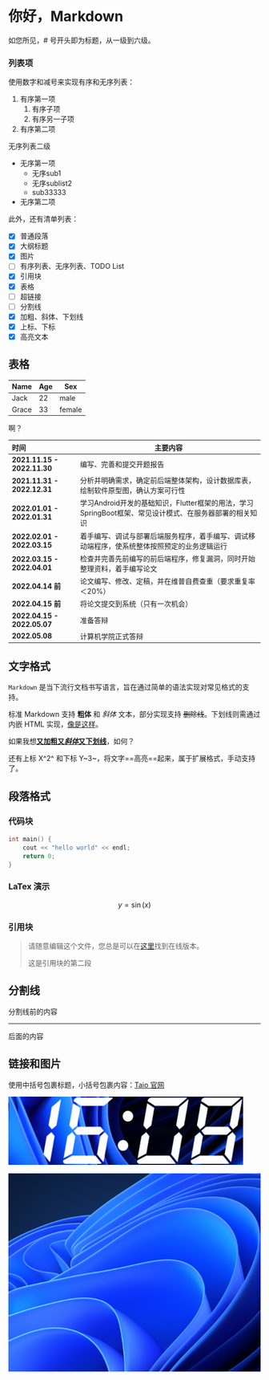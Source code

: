 # 你好，Markdown

如您所见，# 号开头即为标题，从一级到六级。


### 列表项

使用数字和减号来实现有序和无序列表：

1. 有序第一项
    1. 有序子项
    2. 有序另一子项
2. 有序第二项

无序列表二级

- 无序第一项
    - 无序sub1
    - 无序sublist2
    - sub33333
- 无序第二项

此外，还有清单列表：

- [x] 普通段落
- [x] 大纲标题
- [x] 图片
- [ ] 有序列表、无序列表、TODO List
- [x] 引用块
- [x] 表格
- [ ] 超链接
- [ ] 分割线
- [x] 加粗、斜体、下划线
- [x] 上标、下标
- [x] 高亮文本

## 表格

| Name  | Age  | Sex    |
| ----- | ---- | ------ |
| Jack  | 22   | male   |
| Grace | 33   | female |

啊？

| **时间**                    | **主要内容**                                                 |
| :-------------------------- | ------------------------------------------------------------ |
| **2021.11.15 - 2022.11.30** | 编写、完善和提交开题报告                                     |
| **2021.11.31 - 2022.12.31** | 分析并明确需求，确定前后端整体架构，设计数据库表，绘制软件原型图，确认方案可行性 |
| **2022.01.01 - 2022.01.31** | 学习Android开发的基础知识，Flutter框架的用法，学习SpringBoot框架、常见设计模式、在服务器部署的相关知识 |
| **2022.02.01 - 2022.03.15** | 着手编写、调试与部署后端服务程序，着手编写、调试移动端程序，使系统整体按照预定的业务逻辑运行 |
| **2022.03.15 - 2022.04.01** | 检查并完善先前编写的前后端程序，修复漏洞，同时开始整理资料，着手编写论文 |
| **2022.04.14 前**           | 论文编写、修改、定稿，并在维普自费查重（要求重复率＜20%）    |
| **2022.04.15 前**           | 将论文提交到系统（只有一次机会）                             |
| **2022.04.15 - 2022.05.07** | 准备答辩                                                     |
| **2022.05.08**              | 计算机学院正式答辩                                           |



## 文字格式

`Markdown` 是当下流行文档书写语言，旨在通过简单的语法实现对常见格式的支持。

标准 Markdown 支持 **粗体** 和 *斜体* 文本，部分实现支持 ~~删除线~~。下划线则需通过内嵌 HTML 实现，<u>像是这样</u>。

如果我想<u>**又加粗又*斜体*又下划线**</u>，如何？

还有上标 X^2^ 和下标 Y~3~，将文字==高亮==起来，属于扩展格式，手动支持了。

## 段落格式

### 代码块

```cpp
int main() {
    cout << "hello world" << endl;
    return 0;
}
```

### LaTex 演示

$$
y=\sin(x)
$$

### 引用块

> 请随意编辑这个文件，您总是可以在[这里](https://docs.taio.app/#/cn/editor/hello-markdown)找到在线版本。
> 
> 这是引用块的第二段

## 分割线

分割线前的内容

---

后面的内容

## 链接和图片

使用中括号包裹标题，小括号包裹内容：[Taio 官网](https://taio.app/cn/)

![本地图片1](assets/small_img.png)

![](assets/windows11.png)



